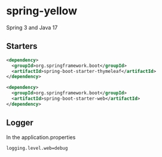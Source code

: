 # spring-yellow
Spring 3 and Java 17

## Starters
```xml
<dependency>
  <groupId>org.springframework.boot</groupId>
  <artifactId>spring-boot-starter-thymeleaf</artifactId>
</dependency>

<dependency>
  <groupId>org.springframework.boot</groupId>
  <artifactId>spring-boot-starter-web</artifactId>
</dependency>
``` 

## Logger
In the application.properties
```
logging.level.web=debug
```